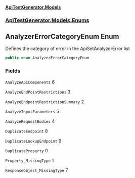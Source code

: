 #### [ApiTestGenerator.Models](ApiTestGenerator.Models.md 'ApiTestGenerator.Models')
### [ApiTestGenerator.Models.Enums](ApiTestGenerator.Models.md#ApiTestGenerator.Models.Enums 'ApiTestGenerator.Models.Enums')

## AnalyzerErrorCategoryEnum Enum

Defines the category of error in the ApiSetAnalyzerError list

```csharp
public enum AnalyzerErrorCategoryEnum
```
### Fields

<a name='ApiTestGenerator.Models.Enums.AnalyzerErrorCategoryEnum.AnalyzeApiComponents'></a>

`AnalyzeApiComponents` 6

<a name='ApiTestGenerator.Models.Enums.AnalyzerErrorCategoryEnum.AnalyzeEndPointRestrictions'></a>

`AnalyzeEndPointRestrictions` 3

<a name='ApiTestGenerator.Models.Enums.AnalyzerErrorCategoryEnum.AnalyzeEndpointRestrictionSummary'></a>

`AnalyzeEndpointRestrictionSummary` 2

<a name='ApiTestGenerator.Models.Enums.AnalyzerErrorCategoryEnum.AnalyzeInputParameters'></a>

`AnalyzeInputParameters` 5

<a name='ApiTestGenerator.Models.Enums.AnalyzerErrorCategoryEnum.AnalyzeRequestBodies'></a>

`AnalyzeRequestBodies` 4

<a name='ApiTestGenerator.Models.Enums.AnalyzerErrorCategoryEnum.DuplicateEndpoint'></a>

`DuplicateEndpoint` 8

<a name='ApiTestGenerator.Models.Enums.AnalyzerErrorCategoryEnum.DuplicateLookupEndpoint'></a>

`DuplicateLookupEndpoint` 9

<a name='ApiTestGenerator.Models.Enums.AnalyzerErrorCategoryEnum.DuplicateProperty'></a>

`DuplicateProperty` 0

<a name='ApiTestGenerator.Models.Enums.AnalyzerErrorCategoryEnum.Property_MissingType'></a>

`Property_MissingType` 1

<a name='ApiTestGenerator.Models.Enums.AnalyzerErrorCategoryEnum.ResponseObject_MissingType'></a>

`ResponseObject_MissingType` 7